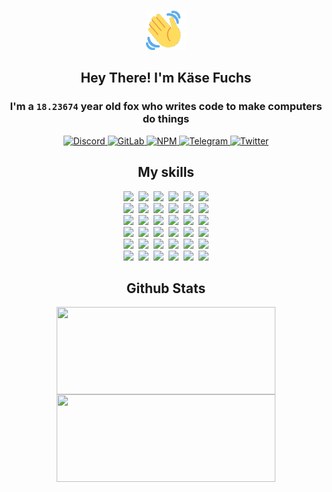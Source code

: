 <div><p align=center><img src=./resources/images/wave.gif width=64px height=64px></p><h2 align=center>Hey There! I'm Käse Fuchs</h2><h3 align=center>I'm a <code>18.23674</code> year old fox who writes code to make computers do things</h3><p align=center><a href=https://discord.com/users/507526681125322772><img alt=Discord src="https://img.shields.io/badge/Discord-5865F2?logo=discord&logoColor=white&style=flat-square#7e894364a792b3121e39c6fdaf95d158"> </a><a href=https://gitlab.com/kasefuchs><img alt=GitLab src="https://img.shields.io/badge/GitLab-330F63?logo=gitlab&logoColor=white&style=flat-square#7e894364a792b3121e39c6fdaf95d158"> </a><a href=https://npmjs.com/~kasefuchs><img alt=NPM src="https://img.shields.io/badge/NPM-CB3837?logo=npm&logoColor=white&style=flat-square#7e894364a792b3121e39c6fdaf95d158"> </a><a href=https://t.me/kasefuchs><img alt=Telegram src="https://img.shields.io/badge/Telegram-2CA5E0?logo=telegram&logoColor=white&style=flat-square#7e894364a792b3121e39c6fdaf95d158"> </a><a href=https://twitter.com/kasefuchs><img alt=Twitter src="https://img.shields.io/badge/Twitter-1DA1F2?logo=twitter&logoColor=white&style=flat-square#7e894364a792b3121e39c6fdaf95d158"></a></p><h2 align=center>My skills</h2><p align=center><a href=https://aws.amazon.com/ ><picture><source srcset="https://skillicons.dev/icons?i=aws&theme=dark#7e894364a792b3121e39c6fdaf95d158" media="(prefers-color-scheme: dark)"><source srcset="https://skillicons.dev/icons?i=aws&theme=light#7e894364a792b3121e39c6fdaf95d158" media="(prefers-color-scheme: light), (prefers-color-scheme: no-preference)"><img src="https://skillicons.dev/icons?i=aws&theme=light#7e894364a792b3121e39c6fdaf95d158"></picture></a>&nbsp;&nbsp;<a href=https://en.wikipedia.org/wiki/Bash_(Unix_shell)><picture><source srcset="https://skillicons.dev/icons?i=bash&theme=dark#7e894364a792b3121e39c6fdaf95d158" media="(prefers-color-scheme: dark)"><source srcset="https://skillicons.dev/icons?i=bash&theme=light#7e894364a792b3121e39c6fdaf95d158" media="(prefers-color-scheme: light), (prefers-color-scheme: no-preference)"><img src="https://skillicons.dev/icons?i=bash&theme=light#7e894364a792b3121e39c6fdaf95d158"></picture></a>&nbsp;&nbsp;<a href=https://discord.com/developers/docs><picture><source srcset="https://skillicons.dev/icons?i=bots&theme=dark#7e894364a792b3121e39c6fdaf95d158" media="(prefers-color-scheme: dark)"><source srcset="https://skillicons.dev/icons?i=bots&theme=light#7e894364a792b3121e39c6fdaf95d158" media="(prefers-color-scheme: light), (prefers-color-scheme: no-preference)"><img src="https://skillicons.dev/icons?i=bots&theme=light#7e894364a792b3121e39c6fdaf95d158"></picture></a>&nbsp;&nbsp;<a href=https://www.cloudflare.com/ ><picture><source srcset="https://skillicons.dev/icons?i=cloudflare&theme=dark#7e894364a792b3121e39c6fdaf95d158" media="(prefers-color-scheme: dark)"><source srcset="https://skillicons.dev/icons?i=cloudflare&theme=light#7e894364a792b3121e39c6fdaf95d158" media="(prefers-color-scheme: light), (prefers-color-scheme: no-preference)"><img src="https://skillicons.dev/icons?i=cloudflare&theme=light#7e894364a792b3121e39c6fdaf95d158"></picture></a>&nbsp;&nbsp;<a href=https://en.wikipedia.org/wiki/CSS><picture><source srcset="https://skillicons.dev/icons?i=css&theme=dark#7e894364a792b3121e39c6fdaf95d158" media="(prefers-color-scheme: dark)"><source srcset="https://skillicons.dev/icons?i=css&theme=light#7e894364a792b3121e39c6fdaf95d158" media="(prefers-color-scheme: light), (prefers-color-scheme: no-preference)"><img src="https://skillicons.dev/icons?i=css&theme=light#7e894364a792b3121e39c6fdaf95d158"></picture></a>&nbsp;&nbsp;<a href=https://www.docker.com/ ><picture><source srcset="https://skillicons.dev/icons?i=docker&theme=dark#7e894364a792b3121e39c6fdaf95d158" media="(prefers-color-scheme: dark)"><source srcset="https://skillicons.dev/icons?i=docker&theme=light#7e894364a792b3121e39c6fdaf95d158" media="(prefers-color-scheme: light), (prefers-color-scheme: no-preference)"><img src="https://skillicons.dev/icons?i=docker&theme=light#7e894364a792b3121e39c6fdaf95d158"></picture></a><br><a href=https://www.electronjs.org/ ><picture><source srcset="https://skillicons.dev/icons?i=electron&theme=dark#7e894364a792b3121e39c6fdaf95d158" media="(prefers-color-scheme: dark)"><source srcset="https://skillicons.dev/icons?i=electron&theme=light#7e894364a792b3121e39c6fdaf95d158" media="(prefers-color-scheme: light), (prefers-color-scheme: no-preference)"><img src="https://skillicons.dev/icons?i=electron&theme=light#7e894364a792b3121e39c6fdaf95d158"></picture></a>&nbsp;&nbsp;<a href=https://expressjs.com/ ><picture><source srcset="https://skillicons.dev/icons?i=express&theme=dark#7e894364a792b3121e39c6fdaf95d158" media="(prefers-color-scheme: dark)"><source srcset="https://skillicons.dev/icons?i=express&theme=light#7e894364a792b3121e39c6fdaf95d158" media="(prefers-color-scheme: light), (prefers-color-scheme: no-preference)"><img src="https://skillicons.dev/icons?i=express&theme=light#7e894364a792b3121e39c6fdaf95d158"></picture></a>&nbsp;&nbsp;<a href=https://www.figma.com/ ><picture><source srcset="https://skillicons.dev/icons?i=figma&theme=dark#7e894364a792b3121e39c6fdaf95d158" media="(prefers-color-scheme: dark)"><source srcset="https://skillicons.dev/icons?i=figma&theme=light#7e894364a792b3121e39c6fdaf95d158" media="(prefers-color-scheme: light), (prefers-color-scheme: no-preference)"><img src="https://skillicons.dev/icons?i=figma&theme=light#7e894364a792b3121e39c6fdaf95d158"></picture></a>&nbsp;&nbsp;<a href=https://firebase.google.com/ ><picture><source srcset="https://skillicons.dev/icons?i=firebase&theme=dark#7e894364a792b3121e39c6fdaf95d158" media="(prefers-color-scheme: dark)"><source srcset="https://skillicons.dev/icons?i=firebase&theme=light#7e894364a792b3121e39c6fdaf95d158" media="(prefers-color-scheme: light), (prefers-color-scheme: no-preference)"><img src="https://skillicons.dev/icons?i=firebase&theme=light#7e894364a792b3121e39c6fdaf95d158"></picture></a>&nbsp;&nbsp;<a href=https://flask.palletsprojects.com/ ><picture><source srcset="https://skillicons.dev/icons?i=flask&theme=dark#7e894364a792b3121e39c6fdaf95d158" media="(prefers-color-scheme: dark)"><source srcset="https://skillicons.dev/icons?i=flask&theme=light#7e894364a792b3121e39c6fdaf95d158" media="(prefers-color-scheme: light), (prefers-color-scheme: no-preference)"><img src="https://skillicons.dev/icons?i=flask&theme=light#7e894364a792b3121e39c6fdaf95d158"></picture></a>&nbsp;&nbsp;<a href=https://cloud.google.com/ ><picture><source srcset="https://skillicons.dev/icons?i=gcp&theme=dark#7e894364a792b3121e39c6fdaf95d158" media="(prefers-color-scheme: dark)"><source srcset="https://skillicons.dev/icons?i=gcp&theme=light#7e894364a792b3121e39c6fdaf95d158" media="(prefers-color-scheme: light), (prefers-color-scheme: no-preference)"><img src="https://skillicons.dev/icons?i=gcp&theme=light#7e894364a792b3121e39c6fdaf95d158"></picture></a><br><a href=https://git-scm.com/ ><picture><source srcset="https://skillicons.dev/icons?i=git&theme=dark#7e894364a792b3121e39c6fdaf95d158" media="(prefers-color-scheme: dark)"><source srcset="https://skillicons.dev/icons?i=git&theme=light#7e894364a792b3121e39c6fdaf95d158" media="(prefers-color-scheme: light), (prefers-color-scheme: no-preference)"><img src="https://skillicons.dev/icons?i=git&theme=light#7e894364a792b3121e39c6fdaf95d158"></picture></a>&nbsp;&nbsp;<a href=https://github.com/ ><picture><source srcset="https://skillicons.dev/icons?i=github&theme=dark#7e894364a792b3121e39c6fdaf95d158" media="(prefers-color-scheme: dark)"><source srcset="https://skillicons.dev/icons?i=github&theme=light#7e894364a792b3121e39c6fdaf95d158" media="(prefers-color-scheme: light), (prefers-color-scheme: no-preference)"><img src="https://skillicons.dev/icons?i=github&theme=light#7e894364a792b3121e39c6fdaf95d158"></picture></a>&nbsp;&nbsp;<a href=https://gitlab.com/ ><picture><source srcset="https://skillicons.dev/icons?i=gitlab&theme=dark#7e894364a792b3121e39c6fdaf95d158" media="(prefers-color-scheme: dark)"><source srcset="https://skillicons.dev/icons?i=gitlab&theme=light#7e894364a792b3121e39c6fdaf95d158" media="(prefers-color-scheme: light), (prefers-color-scheme: no-preference)"><img src="https://skillicons.dev/icons?i=gitlab&theme=light#7e894364a792b3121e39c6fdaf95d158"></picture></a>&nbsp;&nbsp;<a href=https://www.heroku.com/ ><picture><source srcset="https://skillicons.dev/icons?i=heroku&theme=dark#7e894364a792b3121e39c6fdaf95d158" media="(prefers-color-scheme: dark)"><source srcset="https://skillicons.dev/icons?i=heroku&theme=light#7e894364a792b3121e39c6fdaf95d158" media="(prefers-color-scheme: light), (prefers-color-scheme: no-preference)"><img src="https://skillicons.dev/icons?i=heroku&theme=light#7e894364a792b3121e39c6fdaf95d158"></picture></a>&nbsp;&nbsp;<a href=https://en.wikipedia.org/wiki/HTML><picture><source srcset="https://skillicons.dev/icons?i=html&theme=dark#7e894364a792b3121e39c6fdaf95d158" media="(prefers-color-scheme: dark)"><source srcset="https://skillicons.dev/icons?i=html&theme=light#7e894364a792b3121e39c6fdaf95d158" media="(prefers-color-scheme: light), (prefers-color-scheme: no-preference)"><img src="https://skillicons.dev/icons?i=html&theme=light#7e894364a792b3121e39c6fdaf95d158"></picture></a>&nbsp;&nbsp;<a href=https://en.wikipedia.org/wiki/JavaScript><picture><source srcset="https://skillicons.dev/icons?i=js&theme=dark#7e894364a792b3121e39c6fdaf95d158" media="(prefers-color-scheme: dark)"><source srcset="https://skillicons.dev/icons?i=js&theme=light#7e894364a792b3121e39c6fdaf95d158" media="(prefers-color-scheme: light), (prefers-color-scheme: no-preference)"><img src="https://skillicons.dev/icons?i=js&theme=light#7e894364a792b3121e39c6fdaf95d158"></picture></a><br><a href=https://en.wikipedia.org/wiki/Linux><picture><source srcset="https://skillicons.dev/icons?i=linux&theme=dark#7e894364a792b3121e39c6fdaf95d158" media="(prefers-color-scheme: dark)"><source srcset="https://skillicons.dev/icons?i=linux&theme=light#7e894364a792b3121e39c6fdaf95d158" media="(prefers-color-scheme: light), (prefers-color-scheme: no-preference)"><img src="https://skillicons.dev/icons?i=linux&theme=light#7e894364a792b3121e39c6fdaf95d158"></picture></a>&nbsp;&nbsp;<a href=https://mui.com/ ><picture><source srcset="https://skillicons.dev/icons?i=materialui&theme=dark#7e894364a792b3121e39c6fdaf95d158" media="(prefers-color-scheme: dark)"><source srcset="https://skillicons.dev/icons?i=materialui&theme=light#7e894364a792b3121e39c6fdaf95d158" media="(prefers-color-scheme: light), (prefers-color-scheme: no-preference)"><img src="https://skillicons.dev/icons?i=materialui&theme=light#7e894364a792b3121e39c6fdaf95d158"></picture></a>&nbsp;&nbsp;<a href=https://en.wikipedia.org/wiki/Markdown><picture><source srcset="https://skillicons.dev/icons?i=md&theme=dark#7e894364a792b3121e39c6fdaf95d158" media="(prefers-color-scheme: dark)"><source srcset="https://skillicons.dev/icons?i=md&theme=light#7e894364a792b3121e39c6fdaf95d158" media="(prefers-color-scheme: light), (prefers-color-scheme: no-preference)"><img src="https://skillicons.dev/icons?i=md&theme=light#7e894364a792b3121e39c6fdaf95d158"></picture></a>&nbsp;&nbsp;<a href=https://www.mongodb.com/ ><picture><source srcset="https://skillicons.dev/icons?i=mongodb&theme=dark#7e894364a792b3121e39c6fdaf95d158" media="(prefers-color-scheme: dark)"><source srcset="https://skillicons.dev/icons?i=mongodb&theme=light#7e894364a792b3121e39c6fdaf95d158" media="(prefers-color-scheme: light), (prefers-color-scheme: no-preference)"><img src="https://skillicons.dev/icons?i=mongodb&theme=light#7e894364a792b3121e39c6fdaf95d158"></picture></a>&nbsp;&nbsp;<a href=https://www.mysql.com/ ><picture><source srcset="https://skillicons.dev/icons?i=mysql&theme=dark#7e894364a792b3121e39c6fdaf95d158" media="(prefers-color-scheme: dark)"><source srcset="https://skillicons.dev/icons?i=mysql&theme=light#7e894364a792b3121e39c6fdaf95d158" media="(prefers-color-scheme: light), (prefers-color-scheme: no-preference)"><img src="https://skillicons.dev/icons?i=mysql&theme=light#7e894364a792b3121e39c6fdaf95d158"></picture></a>&nbsp;&nbsp;<a href=https://nextjs.org/ ><picture><source srcset="https://skillicons.dev/icons?i=nextjs&theme=dark#7e894364a792b3121e39c6fdaf95d158" media="(prefers-color-scheme: dark)"><source srcset="https://skillicons.dev/icons?i=nextjs&theme=light#7e894364a792b3121e39c6fdaf95d158" media="(prefers-color-scheme: light), (prefers-color-scheme: no-preference)"><img src="https://skillicons.dev/icons?i=nextjs&theme=light#7e894364a792b3121e39c6fdaf95d158"></picture></a><br><a href=https://nodejs.org/en/ ><picture><source srcset="https://skillicons.dev/icons?i=nodejs&theme=dark#7e894364a792b3121e39c6fdaf95d158" media="(prefers-color-scheme: dark)"><source srcset="https://skillicons.dev/icons?i=nodejs&theme=light#7e894364a792b3121e39c6fdaf95d158" media="(prefers-color-scheme: light), (prefers-color-scheme: no-preference)"><img src="https://skillicons.dev/icons?i=nodejs&theme=light#7e894364a792b3121e39c6fdaf95d158"></picture></a>&nbsp;&nbsp;<a href=https://www.postgresql.org/ ><picture><source srcset="https://skillicons.dev/icons?i=postgres&theme=dark#7e894364a792b3121e39c6fdaf95d158" media="(prefers-color-scheme: dark)"><source srcset="https://skillicons.dev/icons?i=postgres&theme=light#7e894364a792b3121e39c6fdaf95d158" media="(prefers-color-scheme: light), (prefers-color-scheme: no-preference)"><img src="https://skillicons.dev/icons?i=postgres&theme=light#7e894364a792b3121e39c6fdaf95d158"></picture></a>&nbsp;&nbsp;<a href=https://learn.microsoft.com/en-us/powershell/ ><picture><source srcset="https://skillicons.dev/icons?i=powershell&theme=dark#7e894364a792b3121e39c6fdaf95d158" media="(prefers-color-scheme: dark)"><source srcset="https://skillicons.dev/icons?i=powershell&theme=light#7e894364a792b3121e39c6fdaf95d158" media="(prefers-color-scheme: light), (prefers-color-scheme: no-preference)"><img src="https://skillicons.dev/icons?i=powershell&theme=light#7e894364a792b3121e39c6fdaf95d158"></picture></a>&nbsp;&nbsp;<a href=https://www.python.org/ ><picture><source srcset="https://skillicons.dev/icons?i=py&theme=dark#7e894364a792b3121e39c6fdaf95d158" media="(prefers-color-scheme: dark)"><source srcset="https://skillicons.dev/icons?i=py&theme=light#7e894364a792b3121e39c6fdaf95d158" media="(prefers-color-scheme: light), (prefers-color-scheme: no-preference)"><img src="https://skillicons.dev/icons?i=py&theme=light#7e894364a792b3121e39c6fdaf95d158"></picture></a>&nbsp;&nbsp;<a href=https://www.raspberrypi.org/ ><picture><source srcset="https://skillicons.dev/icons?i=raspberrypi&theme=dark#7e894364a792b3121e39c6fdaf95d158" media="(prefers-color-scheme: dark)"><source srcset="https://skillicons.dev/icons?i=raspberrypi&theme=light#7e894364a792b3121e39c6fdaf95d158" media="(prefers-color-scheme: light), (prefers-color-scheme: no-preference)"><img src="https://skillicons.dev/icons?i=raspberrypi&theme=light#7e894364a792b3121e39c6fdaf95d158"></picture></a>&nbsp;&nbsp;<a href=https://reactjs.org/ ><picture><source srcset="https://skillicons.dev/icons?i=react&theme=dark#7e894364a792b3121e39c6fdaf95d158" media="(prefers-color-scheme: dark)"><source srcset="https://skillicons.dev/icons?i=react&theme=light#7e894364a792b3121e39c6fdaf95d158" media="(prefers-color-scheme: light), (prefers-color-scheme: no-preference)"><img src="https://skillicons.dev/icons?i=react&theme=light#7e894364a792b3121e39c6fdaf95d158"></picture></a><br><a href=https://redux.js.org/ ><picture><source srcset="https://skillicons.dev/icons?i=redux&theme=dark#7e894364a792b3121e39c6fdaf95d158" media="(prefers-color-scheme: dark)"><source srcset="https://skillicons.dev/icons?i=redux&theme=light#7e894364a792b3121e39c6fdaf95d158" media="(prefers-color-scheme: light), (prefers-color-scheme: no-preference)"><img src="https://skillicons.dev/icons?i=redux&theme=light#7e894364a792b3121e39c6fdaf95d158"></picture></a>&nbsp;&nbsp;<a href=https://en.wikipedia.org/wiki/Regular_expression><picture><source srcset="https://skillicons.dev/icons?i=regex&theme=dark#7e894364a792b3121e39c6fdaf95d158" media="(prefers-color-scheme: dark)"><source srcset="https://skillicons.dev/icons?i=regex&theme=light#7e894364a792b3121e39c6fdaf95d158" media="(prefers-color-scheme: light), (prefers-color-scheme: no-preference)"><img src="https://skillicons.dev/icons?i=regex&theme=light#7e894364a792b3121e39c6fdaf95d158"></picture></a>&nbsp;&nbsp;<a href=https://en.wikipedia.org/wiki/Sass_(stylesheet_language)><picture><source srcset="https://skillicons.dev/icons?i=sass&theme=dark#7e894364a792b3121e39c6fdaf95d158" media="(prefers-color-scheme: dark)"><source srcset="https://skillicons.dev/icons?i=sass&theme=light#7e894364a792b3121e39c6fdaf95d158" media="(prefers-color-scheme: light), (prefers-color-scheme: no-preference)"><img src="https://skillicons.dev/icons?i=sass&theme=light#7e894364a792b3121e39c6fdaf95d158"></picture></a>&nbsp;&nbsp;<a href=https://www.typescriptlang.org/ ><picture><source srcset="https://skillicons.dev/icons?i=ts&theme=dark#7e894364a792b3121e39c6fdaf95d158" media="(prefers-color-scheme: dark)"><source srcset="https://skillicons.dev/icons?i=ts&theme=light#7e894364a792b3121e39c6fdaf95d158" media="(prefers-color-scheme: light), (prefers-color-scheme: no-preference)"><img src="https://skillicons.dev/icons?i=ts&theme=light#7e894364a792b3121e39c6fdaf95d158"></picture></a>&nbsp;&nbsp;<a href=https://unity.com/ ><picture><source srcset="https://skillicons.dev/icons?i=unity&theme=dark#7e894364a792b3121e39c6fdaf95d158" media="(prefers-color-scheme: dark)"><source srcset="https://skillicons.dev/icons?i=unity&theme=light#7e894364a792b3121e39c6fdaf95d158" media="(prefers-color-scheme: light), (prefers-color-scheme: no-preference)"><img src="https://skillicons.dev/icons?i=unity&theme=light#7e894364a792b3121e39c6fdaf95d158"></picture></a>&nbsp;&nbsp;<a href=https://workers.cloudflare.com/ ><picture><source srcset="https://skillicons.dev/icons?i=workers&theme=dark#7e894364a792b3121e39c6fdaf95d158" media="(prefers-color-scheme: dark)"><source srcset="https://skillicons.dev/icons?i=workers&theme=light#7e894364a792b3121e39c6fdaf95d158" media="(prefers-color-scheme: light), (prefers-color-scheme: no-preference)"><img src="https://skillicons.dev/icons?i=workers&theme=light#7e894364a792b3121e39c6fdaf95d158"></picture></a><br></p><h2 align=center>Github Stats</h2><p align=center><picture><source srcset="https://github-readme-stats-kasefuchs.vercel.app/api/?count_private=true&hide_border=true&hide_rank=true&line_height=20&hide_title=true&username=Kasefuchs&theme=dark#7e894364a792b3121e39c6fdaf95d158" media="(prefers-color-scheme: dark)"><source srcset="https://github-readme-stats-kasefuchs.vercel.app/api/?count_private=true&hide_border=true&hide_rank=true&line_height=20&hide_title=true&username=Kasefuchs&theme=light#7e894364a792b3121e39c6fdaf95d158" media="(prefers-color-scheme: light), (prefers-color-scheme: no-preference)"><img align=middle width=350 height=140 src="https://github-readme-stats-kasefuchs.vercel.app/api/?count_private=true&hide_border=true&hide_rank=true&line_height=20&hide_title=true&username=Kasefuchs&theme=light#7e894364a792b3121e39c6fdaf95d158"></picture><picture><source srcset="https://github-readme-stats-kasefuchs.vercel.app/api/top-langs/?count_private=true&hide_border=true&layout=compact&username=Kasefuchs&theme=dark#7e894364a792b3121e39c6fdaf95d158" media="(prefers-color-scheme: dark)"><source srcset="https://github-readme-stats-kasefuchs.vercel.app/api/top-langs/?count_private=true&hide_border=true&layout=compact&username=Kasefuchs&theme=light#7e894364a792b3121e39c6fdaf95d158" media="(prefers-color-scheme: light), (prefers-color-scheme: no-preference)"><img align=middle width=350 height=140 src="https://github-readme-stats-kasefuchs.vercel.app/api/top-langs/?count_private=true&hide_border=true&layout=compact&username=Kasefuchs&theme=light#7e894364a792b3121e39c6fdaf95d158"></picture></p><img src="https://hit.yhype.me/github/profile?user_id=64592097#7e894364a792b3121e39c6fdaf95d158" alt=""></div>